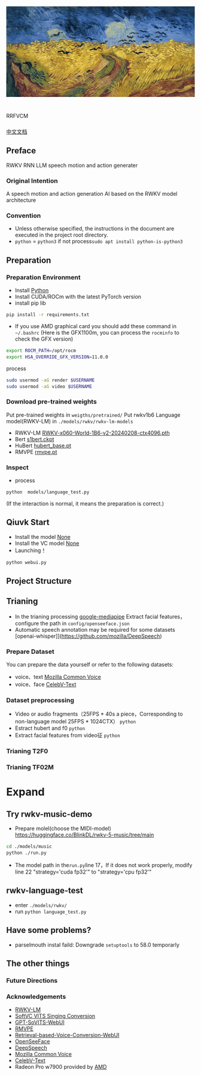 #
![RRFVCM](assets/logo.jpg)

#
RRFVCM

###
[中文文档](./README-ch.md)

## Preface
RWKV RNN LLM speech motion and action generater
### Original Intention
A speech motion and action generation AI based on the RWKV model architecture
### Convention
- Unless otherwise specified, the instructions in the document are executed in the project root directory.
- ```python``` = ```python3```  if not process```sudo apt install python-is-python3```
## Preparation

### Preparation Environment
- Install [Python](https://python.org)
- Install CUDA/ROCm with the latest PyTorch version
- install pip lib
```sh 
pip install -r requirements.txt
```
- If you use AMD graphical card you should add these command in  ```~/.bashrc```
(Here is the GFX1100m, you can process the ```rocminfo``` to check the GFX version) 
```sh
export ROCM_PATH=/opt/rocm
export HSA_OVERRIDE_GFX_VERSION=11.0.0
```
process
```sh
sudo usermod -aG render $USERNAME 
sudo usermod -aG video $USERNAME 
```
### Download pre-trained weights
Put pre-trained weights in ```weigths/pretrained/```
Put rwkv1b6 Language model(RWKV-LM) in ```./models/rwkv/rwkv-lm-models```
- RWKV-LM [RWKV-x060-World-1B6-v2-20240208-ctx4096.pth](https://huggingface.co/BlinkDL/rwkv-6-world/blob/main/RWKV-x060-World-1B6-v2.1-20240328-ctx4096.pth)
- Bert [s1bert.ckpt](https://huggingface.co/lj1995/GPT-SoVITS/resolve/main/s1bert25hz-2kh-longer-epoch%3D68e-step%3D50232.ckpt)
- HuBert [hubert_base.pt](https://huggingface.co/lj1995/VoiceConversionWebUI/resolve/main/hubert_base.pt)
- RMVPE [rmvpe.pt](https://huggingface.co/lj1995/VoiceConversionWebUI/resolve/main/rmvpe.pt)

### Inspect
- process 
```sh
python  models/language_test.py
```
(If the interaction is normal, it means the preparation is correct.)

## Qiuvk Start
- Install the model [None](https://nothing)
- Install  the VC model [None](https://nothing)
- Launching！ 
```sh
python webui.py
```
## Project Structure

## Trianing
- In the trianing processing [google-mediapipe](https://github.com/emilianavt/OpenSeeFace/releases) Extract facial features，configure the path in ```config/openseeface.json``` 
- Automatic speech annotation may be required for some datasets [openai-whisper]](https://github.com/mozilla/DeepSpeech)

### Prepare Dataset 
You can prepare the data yourself or refer to the following datasets:
- voice、text [Mozilla Common Voice](https://commonvoice.mozilla.org/zh-CN)
- voice、face [CelebV-Text](https://github.com/celebv-text/CelebV-Text)

### Dataset preprocessing
- Video or audio fragments（25FPS * 40s a piece，Corresponding to non-language model 25FPS * 1024CTX） ```python ```
- Estract hubert and f0 ```python ```
- Extract facial features from video征 ```python ```

### Trianing T2F0

### Trianing TF02M

# Expand
Try rwkv-music-demo
--
- Prepare molel(choose the MIDI-model)
https://huggingface.co/BlinkDL/rwkv-5-music/tree/main
```sh
cd ./models/music
python ./run.py
```
- The model path in the```run.py```line 17，If it does not work properly, modify line 22 "strategy='cuda fp32'" to "strategy='cpu fp32'"

rwkv-language-test
--
- enter ```./models/rwkv/```
- run ```python language_test.py```

## Have some problems?
- parselmouth instal faild: Downgrade ```setuptools```  to 58.0 temporarly

## The other things

### Future Directions

### Acknowledgements
- [RWKV-LM](https://github.com/BlinkDL/RWKV-LM)
- [SoftVC VITS Singing Conversion](https://github.com/justinjohn0306/so-vits-svc-4.0/tree/4.0-v2)
- [GPT-SoVITS-WebUI](https://github.com/RVC-Boss/GPT-SoVITS)
- [RMVPE](https://github.com/Dream-High/RMVPE)
- [Retrieval-based-Voice-Conversion-WebUI](https://github.com/RVC-Project/Retrieval-based-Voice-Conversion-WebUI)
- [OpenSeeFace](https://github.com/emilianavt/OpenSeeFace)
- [DeepSpeech](https://github.com/mozilla/DeepSpeech)
- [Mozilla Common Voice](https://commonvoice.mozilla.org/zh-CN)
- [CelebV-Text](https://github.com/celebv-text/CelebV-Text)
- Radeon Pro w7900 provided by [AMD](https://amd.com) 
